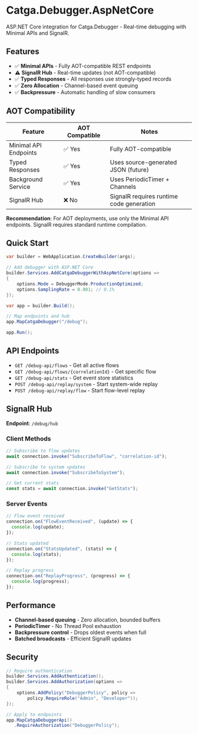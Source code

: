 # Catga.Debugger.AspNetCore

ASP.NET Core integration for Catga.Debugger - Real-time debugging with Minimal APIs and SignalR.

## Features

- ✅ **Minimal APIs** - Fully AOT-compatible REST endpoints
- ⚠️ **SignalR Hub** - Real-time updates (not AOT-compatible)
- ✅ **Typed Responses** - All responses use strongly-typed records
- ✅ **Zero Allocation** - Channel-based event queuing
- ✅ **Backpressure** - Automatic handling of slow consumers

## AOT Compatibility

| Feature | AOT Compatible | Notes |
|---------|---------------|-------|
| Minimal API Endpoints | ✅ Yes | Fully AOT-compatible |
| Typed Responses | ✅ Yes | Uses source-generated JSON (future) |
| Background Service | ✅ Yes | Uses PeriodicTimer + Channels |
| SignalR Hub | ❌ No | SignalR requires runtime code generation |

**Recommendation**: For AOT deployments, use only the Minimal API endpoints. SignalR requires standard runtime compilation.

## Quick Start

```csharp
var builder = WebApplication.CreateBuilder(args);

// Add debugger with ASP.NET Core
builder.Services.AddCatgaDebuggerWithAspNetCore(options =>
{
    options.Mode = DebuggerMode.ProductionOptimized;
    options.SamplingRate = 0.001; // 0.1%
});

var app = builder.Build();

// Map endpoints and hub
app.MapCatgaDebugger("/debug");

app.Run();
```

## API Endpoints

- `GET /debug-api/flows` - Get all active flows
- `GET /debug-api/flows/{correlationId}` - Get specific flow
- `GET /debug-api/stats` - Get event store statistics
- `POST /debug-api/replay/system` - Start system-wide replay
- `POST /debug-api/replay/flow` - Start flow-level replay

## SignalR Hub

**Endpoint**: `/debug/hub`

### Client Methods

```typescript
// Subscribe to flow updates
await connection.invoke("SubscribeToFlow", "correlation-id");

// Subscribe to system updates
await connection.invoke("SubscribeToSystem");

// Get current stats
const stats = await connection.invoke("GetStats");
```

### Server Events

```typescript
// Flow event received
connection.on("FlowEventReceived", (update) => {
  console.log(update);
});

// Stats updated
connection.on("StatsUpdated", (stats) => {
  console.log(stats);
});

// Replay progress
connection.on("ReplayProgress", (progress) => {
  console.log(progress);
});
```

## Performance

- **Channel-based queuing** - Zero allocation, bounded buffers
- **PeriodicTimer** - No Thread Pool exhaustion
- **Backpressure control** - Drops oldest events when full
- **Batched broadcasts** - Efficient SignalR updates

## Security

```csharp
// Require authentication
builder.Services.AddAuthentication();
builder.Services.AddAuthorization(options =>
{
    options.AddPolicy("DebuggerPolicy", policy =>
        policy.RequireRole("Admin", "Developer"));
});

// Apply to endpoints
app.MapCatgaDebuggerApi()
   .RequireAuthorization("DebuggerPolicy");
```

